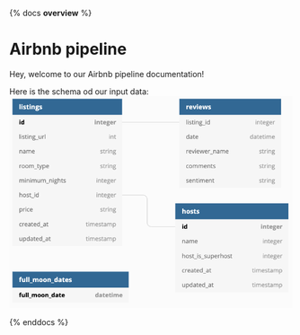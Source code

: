 {% docs __overview__ %}
# Airbnb pipeline

Hey, welcome to our Airbnb pipeline documentation!

Here is the schema od our input data:
![input schema](assets/input_schema.png)

{% enddocs %}